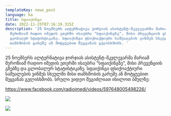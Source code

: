 ```yaml
---
templateKey: news_post
language: ka
title: სფაიქინგი
date: 2022-11-25T07:16:19.315Z
description: '25 ნოემბერს ალტერნატივა ჯორჯიას ასისტენტ-მკვლევარმა მარიამ
  შეროზიამ რადიო იმედის ეთერში ისაუბრა "სფაიქინგზე", მისი პრევენციის გზებზე და
  გლობალურ სტატისტიკაზე. სფაიქინგი ფსიქოაქტიური საშუალების ვინმეს სხეულში მისი
  თანხმობის გარეშე ან მოტყუებით შეყვანას გულისხმობს. '
---
```

25 ნოემბერს ალტერნატივა ჯორჯიას ასისტენტ-მკვლევარმა მარიამ შეროზიამ რადიო იმედის ეთერში ისაუბრა "სფაიქინგზე", მისი პრევენციის გზებზე და გლობალურ სტატისტიკაზე. სფაიქინგი ფსიქოაქტიური საშუალების ვინმეს სხეულში მისი თანხმობის გარეშე ან მოტყუებით შეყვანას გულისხმობს. სრული ვიდეო შეგიძლიათ იხილოთ ბმულზე: [](https://www.facebook.com/radioimedi/videos/597648005498226/)

<https://www.facebook.com/radioimedi/videos/597648005498226/>

![](/media/uploads/mariemi.png)

![](/media/uploads/mariam2.png)

</div>
